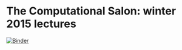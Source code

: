 # The Computational Salon: winter 2015 lectures

[![Binder](http://mybinder.org/badge.svg)](http://mybinder.org/repo/vallis/salon/lectures-2015)
